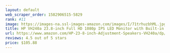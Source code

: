 ```yaml
---
layout: default 
﻿web_scraper_order: 1582906515-5829
rank: #11
image: https://images-na.ssl-images-amazon.com/images/I/71trhuzbhML.jpg
title: HP VH240a 23.8-inch Full HD 1080p IPS LED Monitor with Built-in Speakers and VESA…
url: https://www.amazon.com/HP-23-8-inch-Adjustment-Speakers-VH240a/dp/B072M34RQC/ref=zg_mw_pc_11?_encoding=UTF8&psc=1&refRID=XJT42DXBBEE9H9WCHFME
reviews: 4.5 out of 5 stars
price: $105.88 
---
```

